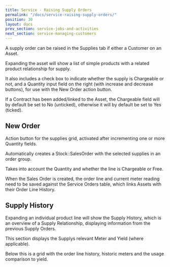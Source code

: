 ```yaml
---
title: Service - Raising Supply Orders
permalink: "/docs/service-raising-supply-orders/"
position: 30
layout: docs
prev_section: service-jobs-and-activities
next_section: service-managing-customers
---
```


A supply order can be raised in the Supplies tab if either a Customer on an Asset.

Expanding the asset will show a list of simple products with a related product relationship for supply.

It also includes a check box to indicate whether the supply is Chargeable or not, and a Quantity input field on the right (with increase and decrease buttons), for use with the New Order action button.

If a Contract has been added/linked to the Asset, the Chargeable field will by default be set to No (unticked), otherwise it will by default be set to Yes (ticked).

## New Order

Action button for the supplies grid, activated after incrementing one or more Quantity fields.

Automatically creates a Stock::SalesOrder with the selected supplies in an order group.

Takes into account the Quantity and whether the line is Chargeable or Free.

When the Sales Order is created, the order line and current meter reading need to be saved against the Service Orders table, which links Assets with their Order Line History.

## Supply History

Expanding an individual product line will show the Supply History, which is an overview of a Supply Relationship, displaying information from the previous Supply Orders.

This section displays the Supplys relevant Meter and Yield (where applicable).

Below this is a grid with the order line history, historic meters and the usage comparison to yield.
